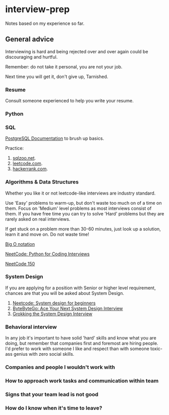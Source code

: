 # interview-prep

Notes based on my experience so far.

## General advice

Interviewing is hard and being rejected over and over again could be discouraging and hurtful.

Remember: do not take it personal, you are not your job.

Next time you will get it, don't give up, Tarnished.

### Resume

Consult someone experienced to help you write your resume.

### Python


### SQL

[PostgreSQL Documentation](https://www.postgresql.org/docs/current/) to brush up basics.

Practice:

1. [sqlzoo.net](https://sqlzoo.net/wiki/SQL_Tutorial).
2. [leetcode.com](https://leetcode.com/).
3. [hackerrank.com](hackerrank.com).

### Algorithms & Data Structures

Whether you like it or not leetcode-like interviews are industry standard.

Use 'Easy' problems to warm-up, but don't waste too much on of a time on them.
Focus on 'Medium' level problems as most interviews consist of them.
If you have free time you can try to solve 'Hard' problems but they are rarely asked on real interviews.

If get stuck on a problem more than 30-60 minutes, just look up a solution, learn it and move on.
Do not waste time!

[Big O notation](https://neetcode.io/courses/lessons/big-o-notation)

[NeetCode: Python for Coding Interviews](https://neetcode.io/problems/python-sort-ascending)

[NeetCode 150](https://neetcode.io/practice)

### System Design

If you are applying for a position with Senior or higher level requirement, chances are that you will be asked about System Design. 

1. [Neetcode: System design for beginners](https://neetcode.io/courses/system-design-for-beginners/)
2. [ByteByteGo: Ace Your Next System Design Interview](https://bytebytego.com/?fpr=techinterviewhandbook)
3. [Grokking the System Design Interview](https://www.designgurus.io/course/grokking-the-system-design-interview)

### Behavioral interview

In any job it's important to have solid 'hard' skills and know what you are doing,
but remember that companies first and foremost are hiring people.
I'd prefer to work with someone I like and respect than with someone toxic-ass genius with zero social skills.

### Companies and people I wouldn't work with

### How to approach work tasks and communication within team 

### Signs that your team lead is not good

### How do I know when it's time to leave?

